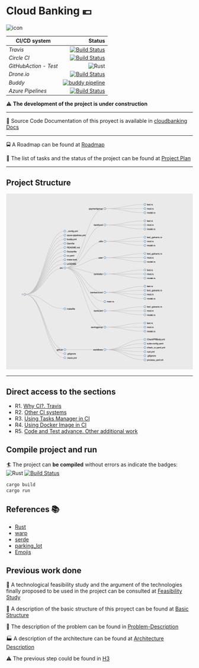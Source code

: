 
  <head>
<link rel="shortcut icon"
    href="https://raw.githubusercontent.com/pepitoenpeligro/cloudbanking/master/docs/img/favicon.ico">
 </head>

# Cloud Banking :euro:

![icon](docs/img/icon.png)

| CI/CD system          	| Status 	|
|-----------------------	|-------:	|
| *Travis*              	| [![Build Status](https://travis-ci.com/pepitoenpeligro/cloudbanking.svg?branch=master)](https://travis-ci.com/pepitoenpeligro/cloudbanking)|
| *Circle CI*           	| [![Build Status](https://circleci.com/gh/pepitoenpeligro/cloudbanking.svg?style=shield)](https://github.com/pepitoenpeligro/cloudbanking)|
| *GitHubAction - Test* 	| ![Rust](https://github.com/pepitoenpeligro/cloudbanking/workflows/Rust/badge.svg) |
| *Drone.io*            	| [![Build Status](https://cloud.drone.io/api/badges/pepitoenpeligro/cloudbanking/status.svg)](https://cloud.drone.io/pepitoenpeligro/cloudbanking)|
| *Buddy*               	| [![buddy pipeline](https://app.buddy.works/pepitoenpeligro/cloudbanking/pipelines/pipeline/296654/badge.svg?token=2f146eecf3ada34ddaa38d6b04f28a1e74f73c7d1e0e3a645f055396c4898e4d "buddy pipeline")](https://app.buddy.works/pepitoenpeligro/cloudbanking/pipelines/pipeline/296654)|
| *Azure Pipelines*     	| [![Build Status](https://dev.azure.com/joseantcg/cloudbanking/_apis/build/status/pepitoenpeligro.cloudbanking?branchName=master)](https://dev.azure.com/joseantcg/cloudbanking/_build/latest?definitionId=1&branchName=master) |








:warning: **The development of the project is under construction**

----

:bookmark_tabs: Source Code Documentation of this proyect is available in [cloudbanking Docs](https://raw.githack.com/pepitoenpeligro/cloudbanking/master/docs/documentation/cloudbanking/index.html)





----

:oncoming_bus: A Roadmap can be found at [Roadmap](https://pepitoenpeligro.github.io/cloudbanking/docs/roadmap)

:bookmark_tabs: The list of tasks and the status of the project can be found at [Project Plan](https://github.com/pepitoenpeligro/cloudbanking/projects/1)

---

## Project Structure

![Dirtree](docs/img/dirtree.png)



---

## Direct access to the sections

* R1. [Why CI?. Travis](https://pepitoenpeligro.github.io/cloudbanking/docs/4/r1)
* R2. [Other CI systems](https://pepitoenpeligro.github.io/cloudbanking/docs/4/r2)
* R3. [Using Tasks Manager in CI](https://pepitoenpeligro.github.io/cloudbanking/docs/4/r3)
* R4. [Using Docker Image in CI](https://pepitoenpeligro.github.io/cloudbanking/docs/4/r4)
* R5. [Code and Test advance. Other additional work](https://pepitoenpeligro.github.io/cloudbanking/docs/4/r4)



## Compile project and run

:surfer: The project can __be compiled__ without errors as indicate the badges: 
![Rust](https://github.com/pepitoenpeligro/cloudbanking/workflows/Rust/badge.svg)
[![Build Status](https://travis-ci.com/pepitoenpeligro/cloudbanking.svg?branch=master)](https://travis-ci.com/pepitoenpeligro/cloudbanking)


```
cargo build
cargo run
```



## References :books:
* [Rust](https://www.rust-lang.org)
* [warp](https://github.com/seanmonstar/warp)
* [serde](https://github.com/serde-rs/serde)
* [parking_lot](https://github.com/Amanieu/parking_lot)
* [Emojis](https://gist.github.com/rxaviers/7360908)



## Previous work done

:checkered_flag: A technological feasibility study and the argument of the technologies finally proposed to be used in the project can be consulted at [Feasibility Study](https://pepitoenpeligro.github.io/cloudbanking/docs/feasibility-study)

:notebook: A description of the basic structure of this proyect can be found at [Basic Structure](https://pepitoenpeligro.github.io/cloudbanking/docs/proyect_structure)

:mag_right: The description of the problem can be found in [Problem-Description](https://pepitoenpeligro.github.io/cloudbanking/docs/problem-description)

:factory: A description of the architecture can be found at [Architecture Description](https://pepitoenpeligro.github.io/cloudbanking/docs/tecnology-architecture-description)

:warning: The previous step could be found in [H3](https://pepitoenpeligro.github.io/cloudbanking/docs/3/index-h3.md)